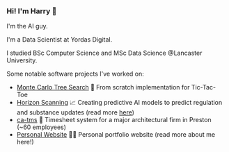 ### Hi! I'm Harry 👋

I'm the AI guy.

I'm a Data Scientist at Yordas Digital. 

I studied BSc Computer Science and MSc Data Science @Lancaster University.

Some notable software projects I've worked on:

- [Monte Carlo Tree Search](https://github.com/harrybaines/AIAlgorithms/tree/main/mcts) 🔎 From scratch implementation for Tic-Tac-Toe
- [Horizon Scanning](https://www.productstewards.org/blog/predicting-global-regulatory-futures-proactive-product-stewardship) 📈 Creating predictive AI models to predict regulation and substance updates (read more [here](https://www.productstewards.org/blog/predicting-global-regulatory-futures-proactive-product-stewardship))
- [ca-tms](https://www.ca-tms.com/) 📝 Timesheet system for a major architectural firm in Preston (~60 employees)
- [Personal Website](https://www.harrybaines.net/) 👨‍💻 Personal portfolio website (read more about me here!)
